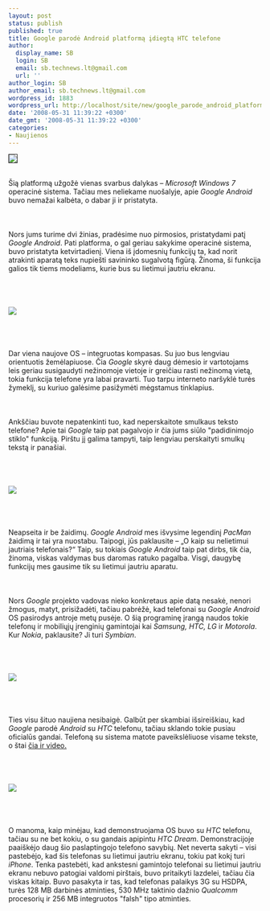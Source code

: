 ```yaml
---
layout: post
status: publish
published: true
title: Google parodė Android platformą įdiegtą HTC telefone
author:
  display_name: SB
  login: SB
  email: sb.technews.lt@gmail.com
  url: ''
author_login: SB
author_email: sb.technews.lt@gmail.com
wordpress_id: 1883
wordpress_url: http://localhost/site/new/google_parode_android_platforma_idiegta_htc_telefone/
date: '2008-05-31 11:39:22 +0300'
date_gmt: '2008-05-31 11:39:22 +0300'
categories:
- Naujienos
---
```

<div class="imgright"><img src="http://tbn0.google.com/images?q=tbn:bWZGeMMAOSzQMM:http://www.techshout.com/images/google-logo-side.jpg" border="1"></div>
<p><br>Šią platformą užgožė vienas svarbus dalykas – <i>Microsoft Windows 7</i> operacinė sistema. Tačiau mes neliekame nuošalyje, apie <i>Google Android</i> buvo nemažai kalbėta, o dabar ji ir pristatyta.<br />
<br><br />
<br>Nors jums turime dvi žinias, pradėsime nuo pirmosios, pristatydami patį <i>Google Android</i>. Pati platforma, o gal geriau sakykime operacinė sistema, buvo pristatyta ketvirtadienį. Viena iš įdomesnių funkcijų ta, kad norit atrakinti aparatą teks nupiešti savininko sugalvotą figūrą. Žinoma, ši funkcija galios tik tiems modeliams, kurie bus su lietimui jautriu ekranu.<br />
<br><br />
<br><br><img src="http://img49.imageshack.us/img49/6679/1212090990androidfulltofr2.jpg"><br><br />
<br><br />
<br>Dar viena naujove OS – integruotas kompasas. Su juo bus lengviau orientuotis žemėlapiuose. Čia <i>Google</i> skyrė daug dėmesio ir vartotojams leis geriau susigaudyti nežinomoje vietoje ir greičiau rasti nežinomą vietą, tokia funkcija telefone yra labai pravarti. Tuo tarpu interneto naršyklė turės žymeklį, su kuriuo galėsime pasižymėti mėgstamus tinklapius.<br />
<br><br />
<br>Ankščiau buvote nepatenkinti tuo, kad neperskaitote smulkaus teksto telefone? Apie tai <i>Google</i> taip pat pagalvojo ir čia jums siūlo &quot;padidinimojo stiklo&quot; funkciją. Pirštu jį galima tampyti, taip lengviau perskaityti smulkų tekstą ir panašiai.<br />
<br><br />
<br><br><img src="http://img49.imageshack.us/img49/4195/1212091021androidfulltova4.jpg"><br><br />
<br><br />
<br>Neapseita ir be žaidimų. <i>Google Android</i> mes išvysime legendinį <i>PacMan</i> žaidimą ir tai yra nuostabu. Taipogi, jūs paklausite – „O kaip su nelietimui jautriais telefonais?“ Taip, su tokiais <i>Google Android</i> taip pat dirbs, tik čia, žinoma, viskas valdymas bus daromas ratuko pagalba. Visgi, daugybę funkcijų mes gausime tik su lietimui jautriu aparatu.<br />
<br><br />
<br>Nors <i>Google</i> projekto vadovas nieko konkretaus apie datą nesakė, nenori žmogus, matyt, prisižadėti, tačiau pabrėžė, kad telefonai su <i>Google Android</i> OS pasirodys antroje metų pusėje. O šią programinę įrangą naudos tokie telefonų ir mobiliųjų įrenginių gamintojai kai <i>Samsung, HTC, LG</i> ir <i>Motorola</i>. Kur <i>Nokia</i>, paklausite? Ji turi <i>Symbian</i>.<br />
<br><br />
<br><br><img src="http://img49.imageshack.us/img49/4244/1212091030androidfulltolx1.jpg"><br><br />
<br><br />
<br>Ties visu šituo naujiena nesibaigė. Galbūt per skambiai išsireiškiau, kad <i>Google</i> parodė <i>Android</i> su <i>HTC</i> telefonu, tačiau sklando tokie pusiau oficialūs gandai. Telefoną su sistema matote paveikslėliuose visame tekste, o štai <a class="ns" href="http://www.youtube.com/watch?v=arXolJrLVEg">čia ir video.</a><br />
<br><br />
<br><br><img src="http://img207.imageshack.us/img207/9789/1212091049androidfulltoko5.jpg"><br><br />
<br><br />
<br>O manoma, kaip minėjau, kad demonstruojama OS buvo su <i>HTC</i> telefonu, tačiau su ne bet kokiu, o su gandais apipintu <i>HTC Dream</i>. Demonstracijoje paaiškėjo daug šio paslaptingojo telefono savybių. Net neverta sakyti – visi pastebėjo, kad šis telefonas su lietimui jautriu ekranu, tokiu pat kokį turi <i>iPhone</i>. Tenka pastebėti, kad ankstesni gamintojo telefonai su lietimui jautriu ekranu nebuvo patogiai valdomi pirštais, buvo pritaikyti lazdelei, tačiau čia viskas kitaip. Buvo pasakyta ir tas, kad telefonas palaikys 3G su HSDPA, turės 128 MB darbinės atminties, 530 MHz taktinio dažnio <i>Qualcomm</i> procesorių ir 256 MB integruotos &quot;falsh&quot; tipo atminties.<br />
<br><br />
<br><br />
<br><br />
<br></p>
